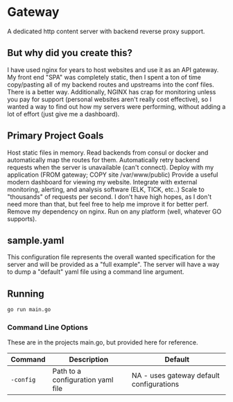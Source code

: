 Gateway
=======

A dedicated http content server with backend reverse proxy support.

## But why did you create this?

I have used nginx for years to host websites and use it as an API gateway. My front end "SPA" was completely static, then I spent a ton of time copy/pasting all of my backend routes and upstreams into the conf files. There is a better way. Additionally, NGINX has crap for monitoring unless you pay for support (personal websites aren't really cost effective), so I wanted a way to find out how my servers were performing, without adding a lot of effort (just give me a dashboard).

## Primary Project Goals

Host static files in memory.
Read backends from consul or docker and automatically map the routes for them.
Automatically retry backend requests when the server is unavailable (can't connect).
Deploy with my application (FROM gateway; COPY site /var/www/public)
Provide a useful modern dashboard for viewing my website.
Integrate with external monitoring, alerting, and analysis software (ELK, TICK, etc..)
Scale to "thousands" of requests per second. I don't have high hopes, as I don't need more than that, but feel free to help me improve it for better perf.
Remove my dependency on nginx.
Run on any platform (well, whatever GO supports).

## sample.yaml

This configuration file represents the overall wanted specification for the server and will be provided as a "full example". The server will have a way to dump a "default" yaml file 
using a command line argument.

## Running

```bash
go run main.go
```

### Command Line Options

These are in the projects main.go, but provided here for reference.

| Command | Description | Default |
|---------|-------------|---------|
|`-config`| Path to a configuration yaml file | NA - uses gateway default configurations |
